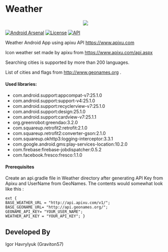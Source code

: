 # Weather

<p align="center">
  <img src="screenshot/logo.png" >
</p>

[![Android Arsenal](https://img.shields.io/badge/Android%20Arsenal-Weather-brightgreen.svg?style=flat)](https://android-arsenal.com/details/3/5631)
[![License](https://img.shields.io/badge/license-Apache%202-blue.svg)](https://www.apache.org/licenses/LICENSE-2.0)
[![API](https://img.shields.io/badge/API-16%2B-green.svg?style=flat)](https://android-arsenal.com/api?level=16)


Weather Android App using apixu API https://www.apixu.com

Icon weather set made by apixu from https://www.apixu.com/api.aspx

Searching cities is supported by more than 200 languages.

List of cities and flags from http://www.geonames.org .
 





#### Used libraries:
* com.android.support:appcompat-v7:25.1.0
* com.android.support:support-v4:25.1.0
* com.android.support:recyclerview-v7:25.1.0
* com.android.support:design:25.1.0
* com.android.support:cardview-v7:25.1.1
* org.greenrobot:greendao:3.2.0
* com.squareup.retrofit2:retrofit:2.1.0
* com.squareup.retrofit2:converter-gson:2.1.0
* com.squareup.okhttp3:logging-interceptor:3.3.1
* com.google.android.gms:play-services-location:10.2.0
* com.firebase:firebase-jobdispatcher:0.5.2
* com.facebook.fresco:fresco:1.1.0

#### Prerequisites

Create an api.gradle file in Weather directory after generating API Key from Apixu and UserName from GeoNames. The contents would somewhat look like this :

    ext {
    BASE_WEATHER_URL = "http://api.apixu.com/v1/"; 
    BASE_GEONAME_URL= "http://api.geonames.org/"; 
    GEONAME_API_KEY= "YOUR_USER_NAME"; 
    WEATHER_API_KEY = "YOUR_API_KEY"; }

Developed By
-------
Igor Havrylyuk (Graviton57)

[1]: https://github.com/graviton57/weather.git
